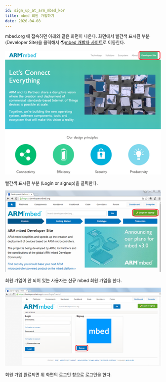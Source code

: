 ```yaml
---
id: sign_up_at_arm_mbed_kor
title: mbed 회원 가입하기
date: 2020-04-08
---
```


mbed.org 에 접속하면 아래와 같은 화면이 나온다. 화면에서 빨간색 표시된 부분 (Developer Site)을 클릭해서
🌎[mbed 개발자 사이트](https://developer.mbed.org)로 이동한다.

![](/img/products/wizwiki_w7500_starter_kit_temp/tutorial_kr/100_mbed_org.png)

빨간색 표시된 부분 (Login or signup)을 클릭한다.

![](/img/products/wizwiki_w7500_starter_kit_temp/tutorial_kr/101_login_signup.png)

회원 가입이 안 되어 있는 사용자는 신규 mbed 회원 가입을 한다.

![](/img/products/wizwiki_mbed_kit/kit_kr/tutorial_kr/101a_login_screen.png)

회원 가입 완료되면 위 화면의 로그인 창으로 로그인을 한다.
